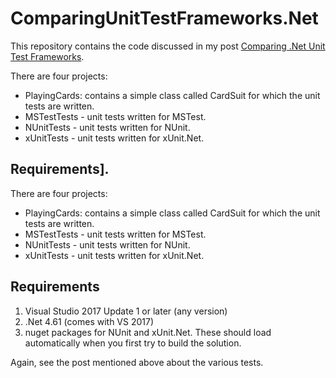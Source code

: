 # ComparingUnitTestFrameworks.Net
This repository contains the code discussed in my post [Comparing .Net Unit Test Frameworks](https://jaipblog.wordpress.com/2017/08/11/comparing-net-unit-test-frameworks/).

There are four projects:
- PlayingCards: contains a simple class called CardSuit for which the unit tests are written.
- MSTestTests - unit tests written for MSTest.
- NUnitTests - unit tests written for NUnit.
- xUnitTests - unit tests written for xUnit.Net.

## Requirements].

There are four projects:
- PlayingCards: contains a simple class called CardSuit for which the unit tests are written.
- MSTestTests - unit tests written for MSTest.
- NUnitTests - unit tests written for NUnit.
- xUnitTests - unit tests written for xUnit.Net.

## Requirements
1. Visual Studio 2017 Update 1 or later (any version)
2. .Net 4.61 (comes with VS 2017)
3. nuget packages for NUnit and xUnit.Net. These should load automatically when you first try to build the solution.

Again, see the post mentioned above about the various tests.

